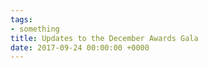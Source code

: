 ```yaml
---
tags:
- something
title: Updates to the December Awards Gala
date: 2017-09-24 00:00:00 +0000
---
```

